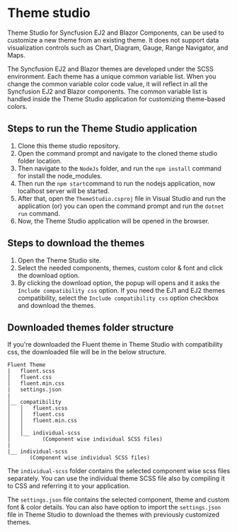 # Theme studio

Theme Studio for Syncfusion EJ2 and Blazor Components, can be used to customize a new theme from an existing theme. It does not support data visualization controls such as Chart, Diagram, Gauge, Range Navigator, and Maps.

The Syncfusion EJ2 and Blazor themes are developed under the SCSS environment. Each theme has a unique common variable list. When you change the common variable color code value, it will reflect in all the Syncfusion EJ2 and Blazor components. The common variable list is handled inside the Theme Studio application for customizing theme-based colors.

## Steps to run the Theme Studio application

1. Clone this theme studio repository.
2. Open the command prompt and navigate to the cloned theme studio folder location.
3. Then navigate to the `NodeJs` folder, and run the `npm install` command for install the node_modules.
4. Then run the `npm start`command to run the nodejs application, now localhost server will be started.
5. After that, open the `ThemeStudio.csproj` file in Visual Studio and run the application (or) you can open the command prompt and run the `dotnet run` command.
6. Now, the Theme Studio application will be opened in the browser.

## Steps to download the themes

1. Open the Theme Studio site.
2. Select the needed components, themes, custom color & font and click the download option.
3. By clicking the download option, the popup will opens and it asks the `Include compatibility css` option. If you need the EJ1 and EJ2 themes compatibility, select the `Include compatibility css` option checkbox and download the themes.

## Downloaded themes folder structure

If you're downloaded the Fluent theme in Theme Studio with compatibility css, the downloaded file will be in the below structure.

```
Fluent Theme
|   fluent.scss
│   fluent.css
│   fluent.min.css
|   settings.json
|
│__ compatibility
│   │   fluent.scss
│   │   fluent.css
│   │   fluent.min.css
│   │
│   │__ individual-scss
│          (Component wise individual SCSS files)
|
|__ individual-scss
       (Component wise individual SCSS files)
```

The `individual-scss` folder contains the selected component wise scss files separately. You can use the individual theme SCSS file also by compiling it to CSS and referring it to your application.

The `settings.json` file contains the selected component, theme and custom font & color details. You can also have option to import the `settings.json` file in Theme Studio to download the themes with previously customized themes.
